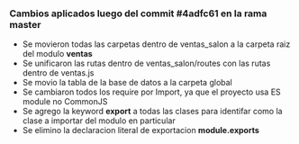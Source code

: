 ### Cambios aplicados luego del commit #4adfc61 en la rama master ###
- Se movieron todas las carpetas dentro de ventas_salon a la carpeta raiz del modulo **ventas**
- Se unificaron las rutas dentro de ventas_salon/routes con las rutas dentro de ventas.js
- Se movio la tabla de la base de datos a la carpeta global
- Se cambiaron todos los require por Import, ya que el proyecto usa ES module no CommonJS
- Se agrego la keyword **export** a todas las clases para identifar como la clase a importar del modulo en particular
- Se elimino la declaracion literal de exportacion **module.exports**
